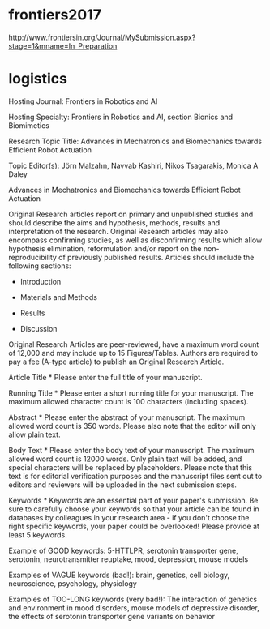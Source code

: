# frontiers2017
http://www.frontiersin.org/Journal/MySubmission.aspx?stage=1&mname=In_Preparation

# logistics
Hosting Journal: Frontiers in Robotics and AI 

Hosting Specialty: Frontiers in Robotics and AI, section Bionics and Biomimetics 

Research Topic Title: Advances in Mechatronics and Biomechanics towards Efficient Robot Actuation 

Topic Editor(s): Jörn Malzahn, Navvab Kashiri, Nikos Tsagarakis, Monica A Daley 



Advances in Mechatronics and Biomechanics towards Efficient Robot Actuation

Original Research articles report on primary and unpublished studies and should describe the aims and hypothesis, methods, results and interpretation of the research. Original Research articles may also encompass confirming studies, as well as disconfirming results which allow hypothesis elimination, reformulation and/or report on the non-reproducibility of previously published results. Articles should include the following sections:

- Introduction

- Materials and Methods
 
- Results

- Discussion

Original Research Articles are peer-reviewed, have a maximum word count of 12,000 and may include up to 15 Figures/Tables. Authors are required to pay a fee (A-type article) to publish an Original Research Article.


Article Title *
Please enter the full title of your manuscript.


Running Title *
Please enter a short running title for your manuscript. The maximum allowed character count is 100 characters (including spaces).

Abstract *
Please enter the abstract of your manuscript. The maximum allowed word count is 350 words. Please also note that the editor will only allow plain text.

Body Text *
Please enter the body text of your manuscript. The maximum allowed word count is 12000 words. Only plain text will be added, and special characters will be replaced by placeholders. Please note that this text is for editorial verification purposes and the manuscript files sent out to editors and reviewers will be uploaded in the next submission steps.

Keywords *
Keywords are an essential part of your paper's submission. Be sure to carefully choose your keywords so that your article can be found in databases by colleagues in your research area - if you don't choose the right specific keywords, your paper could be overlooked! Please provide at least 5 keywords.

Example of GOOD keywords:
5-HTTLPR, serotonin transporter gene, serotonin, neurotransmitter reuptake, mood, depression, mouse models

Examples of VAGUE keywords (bad!):
brain, genetics, cell biology, neuroscience,  psychology, physiology

Examples of TOO-LONG keywords (very bad!):
The interaction of genetics and environment in mood disorders, mouse models of depressive disorder, the effects of serotonin transporter gene variants on behavior

